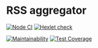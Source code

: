 # RSS aggregator

[![Node CI](https://github.com/sunsetninja/frontend-project-lvl3/workflows/Node%20CI/badge.svg)](https://github.com/sunsetninja/frontend-project-lvl3/actions)
[![Hexlet check](https://github.com/sunsetninja/frontend-project-lvl3/workflows/hexlet-check/badge.svg)](https://github.com/sunsetninja/frontend-project-lvl3/actions)

[![Maintainability](https://api.codeclimate.com/v1/badges/f619f571753089af9c70/maintainability)](https://codeclimate.com/github/sunsetninja/frontend-project-lvl3/maintainability)
[![Test Coverage](https://api.codeclimate.com/v1/badges/f619f571753089af9c70/test_coverage)](https://codeclimate.com/github/sunsetninja/frontend-project-lvl3/test_coverage)
